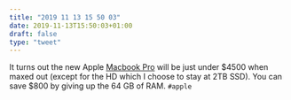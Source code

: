 ```yaml
---
title: "2019 11 13 15 50 03"
date: 2019-11-13T15:50:03+01:00
draft: false
type: "tweet"
---
```

It turns out the new Apple [Macbook Pro](https://www.apple.com/macbook-pro-16/) will be just under $4500 when maxed out (except for the HD which I choose to stay at 2TB SSD). You can save $800 by giving up the 64 GB of RAM. `#apple`
